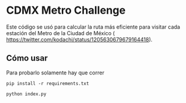 # CDMX Metro Challenge
Este código se usó para calcular la ruta más eficiente para visitar cada estación del Metro de la Ciudad de México ( https://twitter.com/kodachi/status/1205630679679164418).

## Cómo usar
Para probarlo solamente hay que correr 

`pip install -r requirements.txt`

`python index.py`